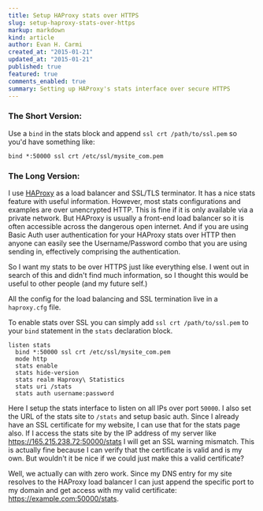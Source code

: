 ```yaml
---
title: Setup HAProxy stats over HTTPS
slug: setup-haproxy-stats-over-https
markup: markdown
kind: article
author: Evan H. Carmi
created_at: "2015-01-21"
updated_at: "2015-01-21"
published: true
featured: true
comments_enabled: true
summary: Setting up HAProxy's stats interface over secure HTTPS
---
```

### The Short Version:

Use a `bind` in the stats block and append `ssl crt /path/to/ssl.pem` so you'd have something like:

    bind *:50000 ssl crt /etc/ssl/mysite_com.pem

### The Long Version:
I use [HAProxy](http://www.haproxy.org/) as a load balancer and SSL/TLS terminator. It has a nice stats feature with useful information. However, most stats configurations and examples are over unencrypted HTTP. This is fine if it is only available via a private network. But HAProxy is usually a front-end load balancer so it is often accessible across the dangerous open internet. And if you are using Basic Auth user authentication for your HAProxy stats over HTTP then anyone can easily see the Username/Password combo that you are using sending in, effectively comprising the authentication.

So I want my stats to be over HTTPS just like everything else. I went out in search of this and didn't find much information, so I thought this would be useful to other people (and my future self.)

All the config for the load balancing and SSL termination live in a `haproxy.cfg` file.

To enable stats over SSL you can simply add `ssl crt /path/to/ssl.pem` to your `bind` statement in the `stats` declaration block.


    listen stats
      bind *:50000 ssl crt /etc/ssl/mysite_com.pem
      mode http
      stats enable
      stats hide-version
      stats realm Haproxy\ Statistics
      stats uri /stats
      stats auth username:password

Here I setup the stats interface to listen on all IPs over port `50000`.
I also set the URL of the stats site to `/stats` and setup basic auth.
Since I already have an SSL certificate for my website, I can use that for the stats page also. If I access the stats site by the IP address of my server like <https://165.215.238.72:50000/stats> I will get an SSL warning mismatch. This is actually fine because I can verify that the certificate is valid and is my own. But wouldn't it be nice if we could just make this a valid certificate?

Well, we actually can with zero work. Since my DNS entry for my site resolves to the HAProxy load balancer I can just append the specific port to my domain and get access with my valid certificate: <https://example.com:50000/stats>.
